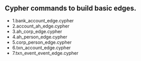 ## Cypher commands to build basic edges.


- 1.bank_account_edge.cypher
- 2.account_ah_edge.cypher
- 3.ah_corp_edge.cypher
- 4.ah_person_edge.cypher
- 5.corp_person_edge.cypher
- 6.txn_account_edge.cypher
- 7.txn_event_event_edge.cypher
